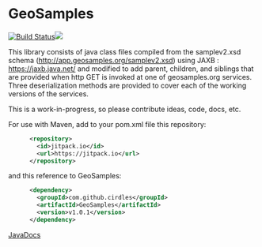 # GeoSamples

[![Build Status](https://travis-ci.org/CIRDLES/GeoSamples.svg?branch=master)](https://travis-ci.org/CIRDLES/GeoSamples)[![](https://jitpack.io/v/cirdles/GeoSamples.svg)](https://jitpack.io/#cirdles/GeoSamples)

This library consists of java class files compiled from the samplev2.xsd schema (http://app.geosamples.org/samplev2.xsd) 
using JAXB : https://jaxb.java.net/  and modified to add parent, children, and siblings that are provided when http GET is invoked
at one of geosamples.org services.  Three deserialization methods are provided to cover each of the working versions of the services.

This is a work-in-progress, so please contribute ideas, code, docs, etc.

For use with Maven, add to your pom.xml file this repository:
```xml
      <repository>
        <id>jitpack.io</id>
        <url>https://jitpack.io</url>
      </repository>
```
and this reference to GeoSamples:
```xml
      <dependency>
        <groupId>com.github.cirdles</groupId>
        <artifactId>GeoSamples</artifactId>
        <version>v1.0.1</version>
      </dependency>
```
[JavaDocs](https://jitpack.io/com/github/cirdles/GeoSamples/v.1.0.2/GeoSamples-v.1.0.2-javadoc.jar)

